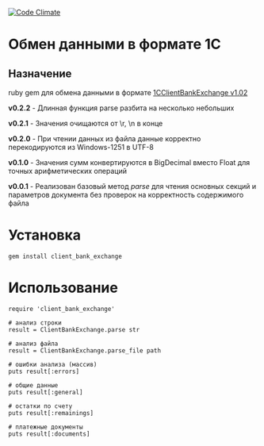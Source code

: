 [![Code Climate](https://codeclimate.com/repos/56b122ade5537100910004ff/badges/3c0825968e506221b427/gpa.svg)](https://codeclimate.com/repos/56b122ade5537100910004ff/feed)

# Обмен данными в формате 1С

## Назначение

ruby gem для обмена данными в формате [1CClientBankExchange v1.02](http://v8.1c.ru/edi/edi_stnd/100/101.htm)

**v0.2.2** - Длинная функция parse разбита на несколько небольших

**v0.2.1** - Значения очищаются от \r, \n в конце

**v0.2.0** - При чтении данных из файла данные корректно перекодируются из Windows-1251 в UTF-8

**v0.1.0** - Значения сумм конвертируются в BigDecimal вместо Float для точных арифметических операций

**v0.0.1** - Реализован базовый метод *parse* для чтения основных секций и параметров документа без проверок на корректность содержимого файла

# Установка

```
gem install client_bank_exchange
```

# Использование

```
require 'client_bank_exchange'

# анализ строки
result = ClientBankExchange.parse str

# анализ файла
result = ClientBankExchange.parse_file path

# ошибки анализа (массив)
puts result[:errors]

# общие данные
puts result[:general]

# остатки по счету
puts result[:remainings]

# платежные документы
puts result[:documents]
```
